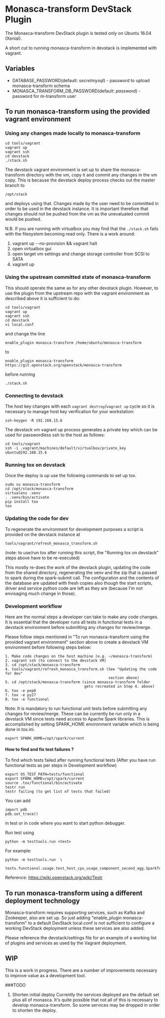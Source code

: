 # Monasca-transform DevStack Plugin

The Monasca-transform DevStack plugin is tested only on Ubuntu 16.04 (Xenial).

A short cut to running monasca-transform in devstack is implemented with vagrant.

## Variables
* DATABASE_PASSWORD(default: *secretmysql*) - password to upload monasca-transform schema
* MONASCA_TRANSFORM_DB_PASSWORD(default: *password*) - password for m-transform user

## To run monasca-transform using the provided vagrant environment

### Using any changes made locally to monasca-transform

    cd tools/vagrant
    vagrant up
    vagrant ssh
    cd devstack
    ./stack.sh

The devstack vagrant environment is set up to share the monasca-transform
directory with the vm, copy it and commit any changes in the vm copy.  This is
because the devstack deploy process checks out the master branch to

    /opt/stack

and deploys using that.  Changes made by the user need to be committed in order
to be used in the devstack instance.  It is important therefore that changes
should not be pushed from the vm as the unevaluated commit would be pushed.

N.B. If you are running with virtualbox you may find that the `./stack.sh` fails with the filesystem becoming read only.  There is a work around:

 1. vagrant up --no-provision && vagrant halt
 2. open virtualbox gui
 3. open target vm settings and change storage controller from SCSI to SATA
 4. vagrant up

### Using the upstream committed state of monasca-transform

This should operate the same as for any other devstack plugin.  However, to use
the plugin from the upstream repo with the vagrant environment as described
above it is sufficient to do:

    cd tools/vagrant
    vagrant up
    vagrant ssh
    cd devstack
    vi local.conf

and change the line

    enable_plugin monasca-transform /home/ubuntu/monasca-transform

to

    enable_plugin monasca-transform https://git.openstack.org/openstack/monasca-transform

before running

    ./stack.sh

### Connecting to devstack

The host key changes with each ```vagrant destroy```/```vagrant up``` cycle so
it is necessary to manage host key verification for your workstation:

    ssh-keygen -R 192.168.15.6

The devstack vm vagrant up process generates a private key which can be used for
passwordless ssh to the host as follows:

    cd tools/vagrant
    ssh -i .vagrant/machines/default/virtualbox/private_key ubuntu@192.168.15.6

### Running tox on devstack

Once the deploy is up use the following commands to set up tox.

    sudo su monasca-transform
    cd /opt/stack/monasca-transform
    virtualenv .venv
    . .venv/bin/activate
    pip install tox
    tox

### Updating the code for dev

To regenerate the environment for development purposes a script is provided
on the devstack instance at

    tools/vagrant/refresh_monasca_transform.sh

(note: to use/run tox after running this script, the
"Running tox on devstack" steps above have to be re-executed)

This mostly re-does the work of the devstack plugin, updating the code from the
shared directory, regenerating the venv and the zip that is passed to spark
during the spark-submit call.  The configuration and the contents of the
database are updated with fresh copies also though the start scripts, driver and
service python code are left as they are (because I'm not envisaging much change
in those).

### Development workflow

Here are the normal steps a developer can take to make any code changes. It is
essential that the developer runs all tests in functional tests in a devstack
environment before submitting any changes for review/merge.

Please follow steps mentioned in
"To run monasca-transform using the provided vagrant environment" section above
to create a devstack VM environment before following steps below:

    1. Make code changes on the host machine (e.g. ~/monasca-transform)
    2. vagrant ssh (to connect to the devstack VM)
    3. cd /opt/stack/monasca-transform
    4. tools/vagrant/refresh_monasca_transform.sh (See "Updating the code for dev"
                                                   section above)
    5. cd /opt/stack/monasca-transform (since monasca-transform folder
                                        gets recreated in Step 4. above)
    6. tox -e pep8
    7. tox -e py27
    8. tox -e functional

Note: It is mandatory to run functional unit tests before submitting any changes
for review/merge. These can be currently be run only in a devstack VM since tests
need access to Apache Spark libraries. This is accomplished by setting
SPARK_HOME environment variable which is being done in tox.ini.

    export SPARK_HOME=/opt/spark/current

#### How to find and fix test failures ?

To find which tests failed after running functional tests (After you have run
functional tests as per steps in Development workflow)

    export OS_TEST_PATH=tests/functional
    export SPARK_HOME=/opt/spark/current
    source .tox/functional/bin/activate
    testr run
    testr failing (to get list of tests that failed)

You can add

    import pdb
    pdb.set_trace()

in test or in code where you want to start python debugger.

Run test using

    python -m testtools.run <test>

For example:

    python -m testtools.run  \
        tests.functional.usage.test_host_cpu_usage_component_second_agg.SparkTest

Reference: https://wiki.openstack.org/wiki/Testr

## To run monasca-transform using a different deployment technology

Monasca-transform requires supporting services, such as Kafka and
Zookeeper, also are set up. So just adding "enable_plugin monasca-transform"
to a default DevStack local.conf is not sufficient to configure a working
DevStack deployment unless these services are also added.

Please reference the devstack/settings file for an example of a working list of
plugins and services as used by the Vagrant deployment.

## WIP

This is a work in progress.  There are a number of improvements necessary to
improve value as a development tool.


###TODO

1. Shorten initial deploy
Currently the services deployed are the default set plus all of monasca.  It's
quite possible that not all of this is necessary to develop monasca-transform.
So some services may be dropped in order to shorten the deploy.

